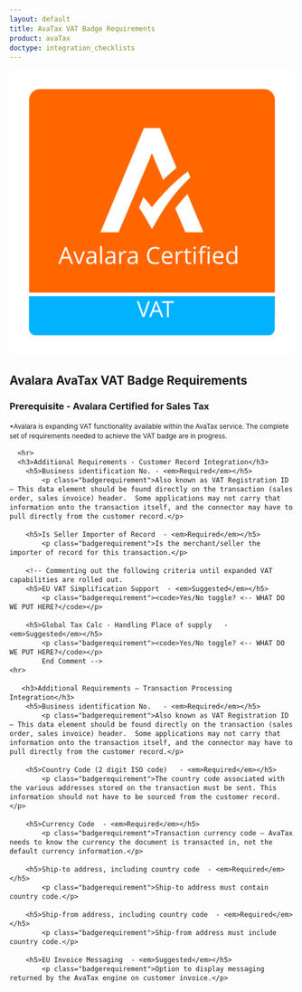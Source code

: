 ```yaml
---
layout: default
title: AvaTax VAT Badge Requirements
product: avaTax
doctype: integration_checklists
---
```

 <div class="row padding-top padding bottom">
    <div class="col-sm-2">
      <img src="/public/images/devdot/badges/VAT.SVG" class="img-responsive" alt="Avalara Certified Solution">
    </div>
    <div class="col-sm-8 padding-top">
      <h2>Avalara AvaTax VAT Badge Requirements</h2>
      <h3>Prerequisite - Avalara Certified for Sales Tax</h3>
		<p><small>*Avalara is expanding VAT functionality available within the AvaTax service. The complete set of requirements needed to achieve the VAT badge are in progress.</small></p>

      
      <hr>
      <h3>Additional Requirements - Customer Record Integration</h3>
        <h5>Business identification No. - <em>Required</em></h5>
            <p class="badgerequirement">Also known as VAT Registration ID – This data element should be found directly on the transaction (sales order, sales invoice) header.  Some applications may not carry that information onto the transaction itself, and the connector may have to pull directly from the customer record.</p>
            
        <h5>Is Seller Importer of Record  - <em>Required</em></h5>
            <p class="badgerequirement">Is the merchant/seller the importer of record for this transaction.</p>
            
        <!-- Commenting out the following criteria until expanded VAT capabilities are rolled out.
        <h5>EU VAT Simplification Support  - <em>Suggested</em></h5>
            <p class="badgerequirement"><code>Yes/No toggle? <-- WHAT DO WE PUT HERE?</code></p>
            
        <h5>Global Tax Calc - Handling Place of supply   - <em>Suggested</em></h5>
            <p class="badgerequirement"><code>Yes/No toggle? <-- WHAT DO WE PUT HERE?</code></p>
            End Comment -->
    <hr>
       
       <h3>Additional Requirements – Transaction Processing Integration</h3>    
        <h5>Business identification No.   - <em>Required</em></h5>
            <p class="badgerequirement">Also known as VAT Registration ID – This data element should be found directly on the transaction (sales order, sales invoice) header.  Some applications may not carry that information onto the transaction itself, and the connector may have to pull directly from the customer record.</p>
            
        <h5>Country Code (2 digit ISO code)   - <em>Required</em></h5>
            <p class="badgerequirement">The country code associated with the various addresses stored on the transaction must be sent. This information should not have to be sourced from the customer record.</p>
            
        <h5>Currency Code  - <em>Required</em></h5>
            <p class="badgerequirement">Transaction currency code – AvaTax needs to know the currency the document is transacted in, not the default currency information.</p>
            
        <h5>Ship-to address, including country code  - <em>Required</em></h5>
            <p class="badgerequirement">Ship-to address must contain country code.</p>
            
        <h5>Ship-from address, including country code  - <em>Required</em></h5>
            <p class="badgerequirement">Ship-from address must include country code.</p>
            
        <h5>EU Invoice Messaging  - <em>Suggested</em></h5>
            <p class="badgerequirement">Option to display messaging returned by the AvaTax engine on customer invoice.</p>